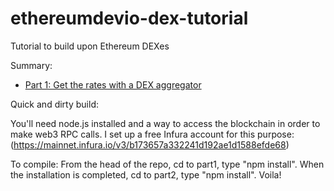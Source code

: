 # ethereumdevio-dex-tutorial

Tutorial to build upon Ethereum DEXes

Summary: 
* [Part 1: Get the rates with a DEX aggregator](https://ethereumdev.io/trading-and-arbitrage-on-ethereum-dex-get-the-rates-part-1/)

Quick and dirty build:

You'll need node.js installed and a way to access the blockchain in order to make web3 RPC calls.  I set up a free Infura account for this purpose: (https://mainnet.infura.io/v3/b173657a332241d192ae1d1588efde68)

To compile: From the head of the repo, cd to part1, type "npm install".  When the installation is completed, cd to part2, type "npm install".  Voila!
